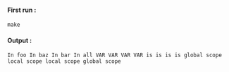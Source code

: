 #### First run :
```
make
```

#### Output :

``In foo
In baz
In bar
In all
VAR
VAR
VAR
VAR
is
is
is
is
global scope
local scope
local scope
global scope``
